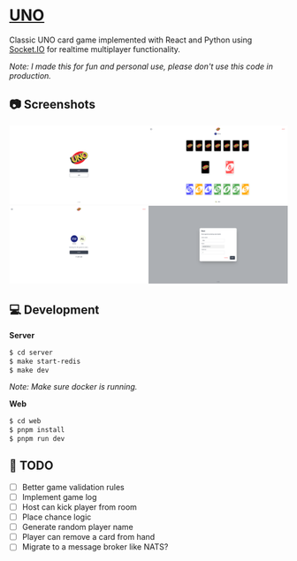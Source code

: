# [UNO](https://uno-web-4m6k.onrender.com)

Classic UNO card game implemented with React and Python using [Socket.IO](https://socket.io/) for realtime multiplayer functionality.

_Note: I made this for fun and personal use, please don't use this code in production._

## 📷 Screenshots

<img width="50%" src="./docs/images/home.png"><img width="50%" src="./docs/images/game.png">
<img width="50%" src="./docs/images/room.png"><img width="50%" src="./docs/images/host.png">

## 💻 Development

**Server**

```
$ cd server
$ make start-redis
$ make dev
```

_Note: Make sure docker is running._

**Web**

```
$ cd web
$ pnpm install
$ pnpm run dev
```

## 📖 TODO

- [ ] Better game validation rules
- [ ] Implement game log
- [ ] Host can kick player from room
- [ ] Place chance logic
- [ ] Generate random player name
- [ ] Player can remove a card from hand
- [ ] Migrate to a message broker like NATS?
